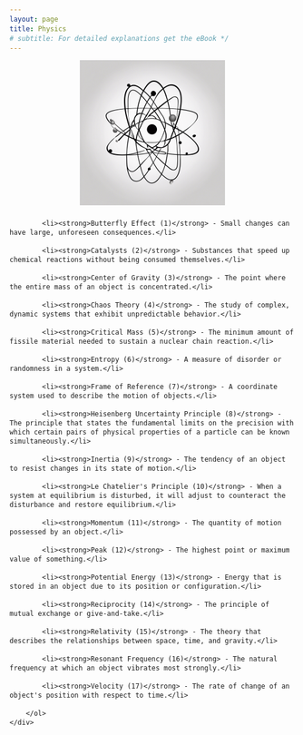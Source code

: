 ```yaml
---
layout: page
title: Physics
# subtitle: For detailed explanations get the eBook */ 
---
```


<style>
    .center-content {
        text-align: center; /* Center align the content */
    }

    .content-container {
        margin-top: 20px; /* Add space between the image and the text */
        text-align: left; /* Align text to the left */
    }

    .content-container ol {
        padding-left: 0; /* Remove default padding for the list */
    }

    .content-container li {
        margin-bottom: 10px; /* Adjust the margin between list items */
    }
</style>

<div class="center-content">
    <img src="/img/galleryImages/Physics.png" width="256" height="256" alt="Physics Image">
    <div class="content-container">
        <ol>
    
            <li><strong>Butterfly Effect (1)</strong> - Small changes can have large, unforeseen consequences.</li>
        
            <li><strong>Catalysts (2)</strong> - Substances that speed up chemical reactions without being consumed themselves.</li>
        
            <li><strong>Center of Gravity (3)</strong> - The point where the entire mass of an object is concentrated.</li>
        
            <li><strong>Chaos Theory (4)</strong> - The study of complex, dynamic systems that exhibit unpredictable behavior.</li>
        
            <li><strong>Critical Mass (5)</strong> - The minimum amount of fissile material needed to sustain a nuclear chain reaction.</li>
        
            <li><strong>Entropy (6)</strong> - A measure of disorder or randomness in a system.</li>
        
            <li><strong>Frame of Reference (7)</strong> - A coordinate system used to describe the motion of objects.</li>
        
            <li><strong>Heisenberg Uncertainty Principle (8)</strong> - The principle that states the fundamental limits on the precision with which certain pairs of physical properties of a particle can be known simultaneously.</li>
        
            <li><strong>Inertia (9)</strong> - The tendency of an object to resist changes in its state of motion.</li>
        
            <li><strong>Le Chatelier's Principle (10)</strong> - When a system at equilibrium is disturbed, it will adjust to counteract the disturbance and restore equilibrium.</li>
        
            <li><strong>Momentum (11)</strong> - The quantity of motion possessed by an object.</li>
        
            <li><strong>Peak (12)</strong> - The highest point or maximum value of something.</li>
        
            <li><strong>Potential Energy (13)</strong> - Energy that is stored in an object due to its position or configuration.</li>
        
            <li><strong>Reciprocity (14)</strong> - The principle of mutual exchange or give-and-take.</li>
        
            <li><strong>Relativity (15)</strong> - The theory that describes the relationships between space, time, and gravity.</li>
        
            <li><strong>Resonant Frequency (16)</strong> - The natural frequency at which an object vibrates most strongly.</li>
        
            <li><strong>Velocity (17)</strong> - The rate of change of an object's position with respect to time.</li>
        
        </ol>
    </div>
</div>
    